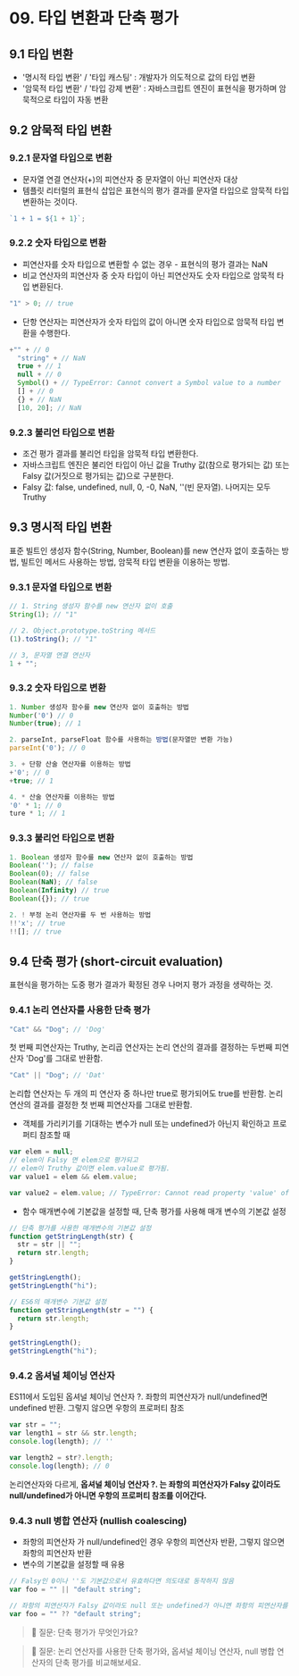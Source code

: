 # 09. 타입 변환과 단축 평가

## 9.1 타입 변환

- '명시적 타입 변환' / '타입 캐스팅' : 개발자가 의도적으로 값의 타입 변환
- '암묵적 타입 변환' / '타입 강제 변환' : 자바스크립트 엔진이 표현식을 평가하며 암묵적으로 타입이 자동 변환

## 9.2 암묵적 타입 변환

### 9.2.1 문자열 타입으로 변환

- 문자열 연결 연산자(+)의 피연산자 중 문자열이 아닌 피연산자 대상
- 템플릿 리터럴의 표현식 삽입은 표현식의 평가 결과를 문자열 타입으로 암묵적 타입 변환하는 것이다.

```javascript
`1 + 1 = ${1 + 1}`;
```

### 9.2.2 숫자 타입으로 변환

- 피연산자를 숫자 타입으로 변환할 수 없는 경우 - 표현식의 평가 결과는 NaN
- 비교 연산자의 피연산자 중 숫자 타입이 아닌 피연산자도 숫자 타입으로 암묵적 타입 변환된다.

```javascript
"1" > 0; // true
```

- 단항 연산자는 피연산자가 숫자 타입의 값이 아니면 숫자 타입으로 암묵적 타입 변환을 수행한다.

```javascript
+"" + // 0
  "string" + // NaN
  true + // 1
  null + // 0
  Symbol() + // TypeError: Cannot convert a Symbol value to a number
  [] + // 0
  {} + // NaN
  [10, 20]; // NaN
```

### 9.2.3 불리언 타입으로 변환

- 조건 평가 결과를 불리언 타입을 암묵적 타입 변환한다.
- 자바스크립트 엔진은 불리언 타입이 아닌 값을 Truthy 값(참으로 평가되는 값) 또는 Falsy 값(거짓으로 평가되는 값)으로 구분한다.
- Falsy 값: false, undefined, null, 0, -0, NaN, ''(빈 문자열). 나머지는 모두 Truthy

## 9.3 명시적 타입 변환

표준 빌트인 생성자 함수(String, Number, Boolean)를 new 연산자 없이 호출하는 방법, 빌트인 메서드 사용하는 방법, 암묵적 타입 변환을 이용하는 방법.

### 9.3.1 문자열 타입으로 변환

```javascript
// 1. String 생성자 함수를 new 연산자 없이 호출
String(1); // "1"

// 2. Object.prototype.toString 메서드
(1).toString(); // "1"

// 3, 문자열 연결 연산자
1 + "";
```

### 9.3.2 숫자 타입으로 변환

```javascript
1. Number 생성자 함수를 new 연산자 없이 호출하는 방법
Number('0') // 0
Number(true); // 1

2. parseInt, parseFloat 함수를 사용하는 방법(문자열만 변환 가능)
parseInt('0'); // 0

3. + 단항 산술 연산자를 이용하는 방법
+'0'; // 0
+true; // 1

4. * 산술 연산자를 이용하는 방법
'0' * 1; // 0
ture * 1; // 1
```

### 9.3.3 불리언 타입으로 변환

```javascript
1. Boolean 생성자 함수를 new 연산자 없이 호출하는 방법
Boolean(''); // false
Boolean(0); // false
Boolean(NaN); // false
Boolean(Infinity) // true
Boolean({}); // true

2. ! 부정 논리 연산자를 두 번 사용하는 방법
!!'x'; // true
!![]; // true
```

## 9.4 단축 평가 (short-circuit evaluation)

표현식을 평가하는 도중 평가 결과가 확정된 경우 나머지 평가 과정을 생략하는 것.

### 9.4.1 논리 연산자를 사용한 단축 평가

```javascript
"Cat" && "Dog"; // 'Dog'
```

첫 번째 피연산자는 Truthy, 논리곱 연산자는 논리 연산의 결과를 결정하는 두번째 피연산자 'Dog'를 그대로 반환함.

```javascript
"Cat" || "Dog"; // 'Dat'
```

논리합 연산자는 두 개의 피 연산자 중 하나만 true로 평가되어도 true를 반환함.
논리 연산의 결과를 결정한 첫 번째 피연산자를 그대로 반환함.

- 객체를 가리키기를 기대하는 변수가 null 또는 undefined가 아닌지 확인하고 프로퍼티 참조할 때

```javascript
var elem = null;
// elem이 Falsy 면 elem으로 평가되고
// elem이 Truthy 값이면 elem.value로 평가됨.
var value1 = elem && elem.value;

var value2 = elem.value; // TypeError: Cannot read property 'value' of null
```

- 함수 매개변수에 기본값을 설정할 때, 단축 평가를 사용해 매개 변수의 기본값 설정

```javascript
// 단축 평가를 사용한 매개변수의 기본값 설정
function getStringLength(str) {
  str = str || "";
  return str.length;
}

getStringLength();
getStringLength("hi");

// ES6의 매개변수 기본값 설정
function getStringLength(str = "") {
  return str.length;
}

getStringLength();
getStringLength("hi");
```

### 9.4.2 옴셔널 체이닝 연산자

ES11에서 도입된 옵셔널 체이닝 연산자 ?.
좌항의 피연산자가 null/undefined면 undefined 반환. 그렇지 않으면 우항의 프로퍼티 참조

```javascript
var str = "";
var length1 = str && str.length;
console.log(length); // ''

var length2 = str?.length;
console.log(length); // 0
```

논리연산자와 다르게, **옵셔널 체이닝 연산자 ?. 는 좌항의 피연산자가 Falsy 값이라도 null/undefined가 아니면 우항의 프로퍼티 참조를 이어간다.**

### 9.4.3 null 병합 연산자 (nullish coalescing)

- 좌항의 피연산자 가 null/undefined인 경우 우항의 피연산자 반환, 그렇지 않으면 좌항의 피연산자 반환
- 변수의 기본값을 설정할 때 유용

```javascript
// Falsy인 0이나 ''도 기본값으로서 유효하다면 의도대로 동작하지 않음
var foo = "" || "default string";

// 좌항의 피연산자가 Falsy 값이라도 null 또는 undefined가 아니면 좌항의 피연산자를 반환
var foo = "" ?? "default string";
```

> 🙋 질문: 단축 평가가 무엇인가요?

> 🙋 질문: 논리 연산자를 사용한 단축 평가와, 옵셔널 체이닝 연산자, null 병합 연산자의 단축 평가를 비교해보세요.
